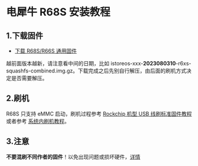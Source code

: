 # 电犀牛 R68S 安装教程

## 1.下载固件

* [下载 R68S/R66S 通用固件](https://fw.koolcenter.com/iStoreOS/r6xs/)

越前面版本越新，请注意看中间的日期，比如 istoreos-xxx-**2023080310**-r6xs-squashfs-combined.img.gz。下载完成之后先别自行解压，由后面的刷机方式决定是否需要解压。

## 2.刷机
R68S 只支持 eMMC 启动，刷机过程参考 [Rockchip 机型 USB 线刷标准固件教程](/zh/guide/istoreos/install_rockchip_sysupgrade.html) 或者参考 [系统内刷机教程](/zh/guide/istoreos/install_shell.html)。

## 3.注意
**不要混刷不同作者的固件**！以免出现问题或损坏硬件，[详情](https://github.com/istoreos/istoreos/issues/1012)